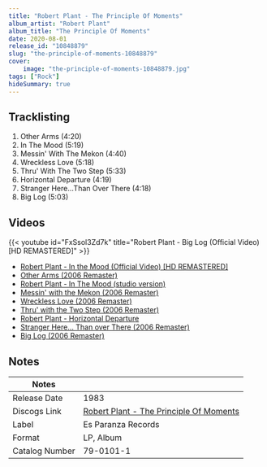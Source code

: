 ```yaml
---
title: "Robert Plant - The Principle Of Moments"
album_artist: "Robert Plant"
album_title: "The Principle Of Moments"
date: 2020-08-01
release_id: "10848879"
slug: "the-principle-of-moments-10848879"
cover:
    image: "the-principle-of-moments-10848879.jpg"
tags: ["Rock"]
hideSummary: true
---
```


## Tracklisting
1. Other Arms (4:20)
2. In The Mood (5:19)
3. Messin' With The Mekon (4:40)
4. Wreckless Love (5:18)
5. Thru' With The Two Step (5:33)
6. Horizontal Departure (4:19)
7. Stranger Here...Than Over There (4:18)
8. Big Log (5:03)

## Videos
{{< youtube id="FxSsol3Zd7k" title="Robert Plant - Big Log (Official Video) [HD REMASTERED]" >}}
- [Robert Plant - In the Mood (Official Video) [HD REMASTERED]](https://www.youtube.com/watch?v=jj5nH0O8lmg)
- [Other Arms (2006 Remaster)](https://www.youtube.com/watch?v=z2c9v3cwmr4)
- [Robert Plant - In The Mood (studio version)](https://www.youtube.com/watch?v=k9T8GJyA71c)
- [Messin' with the Mekon (2006 Remaster)](https://www.youtube.com/watch?v=QU3QprhTa7U)
- [Wreckless Love (2006 Remaster)](https://www.youtube.com/watch?v=NGPYjalEHZQ)
- [Thru' with the Two Step (2006 Remaster)](https://www.youtube.com/watch?v=sf9DboGeydQ)
- [Robert Plant - Horizontal Departure](https://www.youtube.com/watch?v=-kFpBF-96fE)
- [Stranger Here... Than over There (2006 Remaster)](https://www.youtube.com/watch?v=m_JgDLdyaiM)
- [Big Log (2006 Remaster)](https://www.youtube.com/watch?v=gR1SvcFMWBg)

## Notes

| Notes          |             |
| ---------------| ----------- |
| Release Date   | 1983 |
| Discogs Link   | [Robert Plant - The Principle Of Moments](https://www.discogs.com/release/10848879) |
| Label          | Es Paranza Records |
| Format         | LP, Album |
| Catalog Number | 79-0101-1 |

